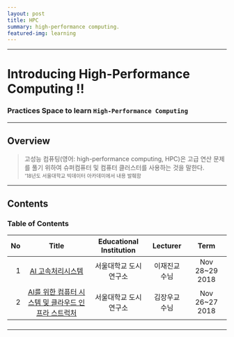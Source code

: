```yaml
---
layout: post
title: HPC
summary: high-performance computing. 
featured-img: learning
---
```


---

<!-- $theme: gaia -->
<!-- *template: gaia -->
<!-- page_number: false -->

# Introducing High-Performance Computing !!

### Practices Space to learn `High-Performance Computing`

---

<!-- $theme: gaia -->

## Overview

> 고성능 컴퓨팅(영어: high-performance computing, HPC)은 고급 연산 문제를 풀기 위하여 슈퍼컴퓨터 및 컴퓨터 클러스터를 사용하는 것을 말한다.  
> <small> '18년도 서울대학교 빅데이터 아카데미에서 내용 발췌함 </small>

---

<!-- *template: invert -->
<!-- page_number: true -->

## Contents

### Table of Contents

<a name="contents"/>   

<span style="font-size:16pt">
  
|No|Title|Educational Institution|Lecturer|Term|
|--:|:--:|:-:|:--:|:--:|
|1|[AI 고속처리시스템](https://shpimit.github.io/remarkjs/cmd.html?HPC/udsl2.md)|서울대학교 도시연구소|이재진교수님|Nov 28~29 2018|
|2|[AI를 위한 컴퓨터 시스템 및 클라우드 인프라 스트럭처](https://shpimit.github.io/Lecture/AI)|서울대학교 도시연구소|김장우교수님|Nov 26~27 2018|

---
